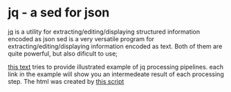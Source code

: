 # jq - a sed for json

[jq](https://stedolan.github.io/jq/manual/)  is a utility for extracting/editing/displaying structured information encoded as json
sed is a very versatile program for extracting/editing/displaying information encoded as text.
Both of them are quite powerful, but also dificult to use;

[this text](https://mosermichael.github.io/jq-illustrated/dir/content.html)  tries to provide illustrated example of jq processing pipelines. each link in the example will show you an intermedeate result of each processing step. The html was created by [this script](https://github.com/MoserMichael/jq-illustrated/blob/master/scr.sh) 




